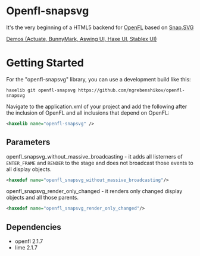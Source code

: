 Openfl-snapsvg
==============

It's the very beginning of a HTML5 backend for [OpenFL](http://www.openfl.org) based on [Snap.SVG](http://snapsvg.io)

[Demos (Actuate, BunnyMark, Aswing UI, Haxe UI, Stablex UI)](http://ngrebenshikov.github.io/openfl-snapsvg/)

Getting Started
==================

For the "openfl-snapsvg" library, you can use a development build like this:

    haxelib git openfl-snapsvg https://github.com/ngrebenshikov/openfl-snapsvg

Navigate to the application.xml of your project and add the following after the inclusion of OpenFL and all inclusions that depend on OpenFL:
```xml
<haxelib name="openfl-snapsvg" />
```

Parameters
----------

openfl_snapsvg_without_massive_broadcasting - it adds all listerners of `ENTER_FRAME` and `RENDER` to the stage and does not broadcast those events to all display objects.

```xml
<haxedef name="openfl_snapsvg_without_massive_broadcasting"/>
```

openfl_snapsvg_render_only_changed - it renders only changed display objects and all those parents.

```xml
<haxedef name="openfl_snapsvg_render_only_changed"/>
```

Dependencies
------------

* openfl 2.1.7
* lime 2.1.7

